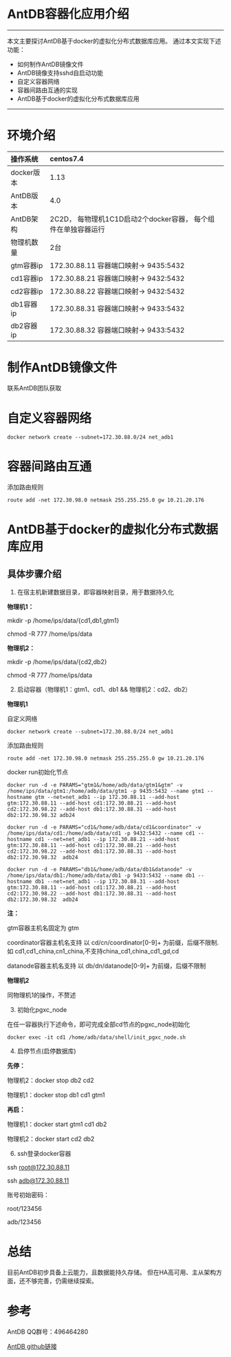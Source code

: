 
# AntDB容器化应用介绍
***
本文主要探讨AntDB基于docker的虚拟化分布式数据库应用。
通过本文实现下述功能：
* 如何制作AntDB镜像文件
* AntDB镜像支持sshd自启动功能
* 自定义容器网络
* 容器间路由互通的实现
* AntDB基于docker的虚拟化分布式数据库应用

***

# 环境介绍
|操作系统|centos7.4|
|:-----|:-------|
|docker版本|1.13|
|AntDB版本|4.0|
|AntDB架构|2C2D， 每物理机1C1D启动2个docker容器， 每个组件在单独容器运行|
|物理机数量|2台|
|gtm容器ip|172.30.88.11    容器端口映射-> 9435:5432|
|cd1容器ip|172.30.88.21    容器端口映射-> 9432:5432|
|cd2容器ip|172.30.88.22    容器端口映射-> 9432:5432|
|db1容器ip|172.30.88.31    容器端口映射-> 9433:5432|
|db2容器ip|172.30.88.32    容器端口映射-> 9433:5432|


# 制作AntDB镜像文件

联系AntDB团队获取

# 自定义容器网络
`docker network create --subnet=172.30.88.0/24 net_adb1`

# 容器间路由互通
添加路由规则

`route add -net 172.30.98.0 netmask 255.255.255.0 gw 10.21.20.176`

# AntDB基于docker的虚拟化分布式数据库应用
## 具体步骤介绍

1. 在宿主机新建数据目录，即容器映射目录，用于数据持久化

**物理机1：**

mkdir -p /home/ips/data/{cd1,db1,gtm1} 

chmod -R 777 /home/ips/data 

**物理机2：**

mkdir -p /home/ips/data/{cd2,db2} 

chmod -R 777 /home/ips/data

2. 启动容器（物理机1：gtm1、cd1、db1 &&  物理机2：cd2、db2）

**物理机1**

自定义网络

`docker network create --subnet=172.30.88.0/24 net_adb1`

添加路由规则

`route add -net 172.30.98.0 netmask 255.255.255.0 gw 10.21.20.176`

docker run初始化节点

`docker run -d -e PARAMS="gtm1&/home/adb/data/gtm1&gtm" -v /home/ips/data/gtm1:/home/adb/data/gtm1 -p 9435:5432 --name gtm1 --hostname gtm --net=net_adb1 --ip 172.30.88.11 --add-host gtm:172.30.88.11 --add-host cd1:172.30.88.21 --add-host cd2:172.30.98.22 --add-host db1:172.30.88.31 --add-host db2:172.30.98.32 adb24`

`docker run -d -e PARAMS="cd1&/home/adb/data/cd1&coordinator" -v /home/ips/data/cd1:/home/adb/data/cd1 -p 9432:5432 --name cd1 --hostname cd1 --net=net_adb1 --ip 172.30.88.21 --add-host gtm:172.30.88.11 --add-host cd1:172.30.88.21 --add-host cd2:172.30.98.22 --add-host db1:172.30.88.31 --add-host db2:172.30.98.32  adb24`

`docker run -d -e PARAMS="db1&/home/adb/data/db1&datanode" -v /home/ips/data/db1:/home/adb/data/db1 -p 9433:5432 --name db1 --hostname db1 --net=net_adb1 --ip 172.30.88.31 --add-host gtm:172.30.88.11 --add-host cd1:172.30.88.21 --add-host cd2:172.30.98.22 --add-host db1:172.30.88.31 --add-host db2:172.30.98.32  adb24`

**注：**

gtm容器主机名固定为 gtm

coordinator容器主机名支持 以 cd/cn/coordinator[0-9]+ 为前缀，后缀不限制.如 cd1,cd1_china,cn1_china,不支持china_cd1,china_cd1_gd,cd

datanode容器主机名支持 以 db/dn/datanode[0-9]+ 为前缀，后缀不限制

**物理机2**

同物理机1的操作，不赘述

3. 初始化pgxc_node

在任一容器执行下述命令，即可完成全部cd节点的pgxc_node初始化

`docker exec -it cd1 /home/adb/data/shell/init_pgxc_node.sh`

4. 启停节点(启停数据库)

**先停：**

物理机2：docker stop db2 cd2

物理机1：docker stop db1 cd1 gtm1

**再启：**

物理机1：docker start gtm1 cd1 db2

物理机2：docker start cd2 db2

6. ssh登录docker容器

ssh root@172.30.88.11

ssh adb@172.30.88.11

账号初始密码：

root/123456

adb/123456

# 总结
目前AntDB初步具备上云能力，且数据能持久存储。 但在HA高可用、主从架构方面，还不够完善，仍需继续探索。
# 参考
AntDB QQ群号：496464280

[AntDB github链接](https://github.com/ADBSQL)
